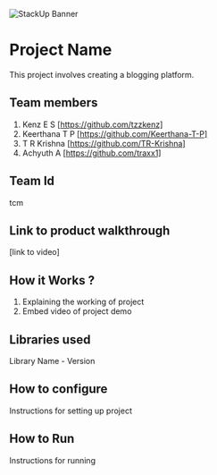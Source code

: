 ![StackUp Banner]([https://tinkerhub.frappe.cloud/files/stackup%20banner.jpeg])
# Project Name
This project involves creating a blogging platform.
## Team members
1. Kenz E S [https://github.com/tzzkenz]
2. Keerthana T P [https://github.com/Keerthana-T-P]
3. T R Krishna [https://github.com/TR-Krishna]
4. Achyuth A [https://github.com/traxx1]
## Team Id
tcm
## Link to product walkthrough
[link to video]
## How it Works ?
1. Explaining the working of project
2. Embed video of project demo
## Libraries used
Library Name - Version
## How to configure
Instructions for setting up project
## How to Run
Instructions for running
